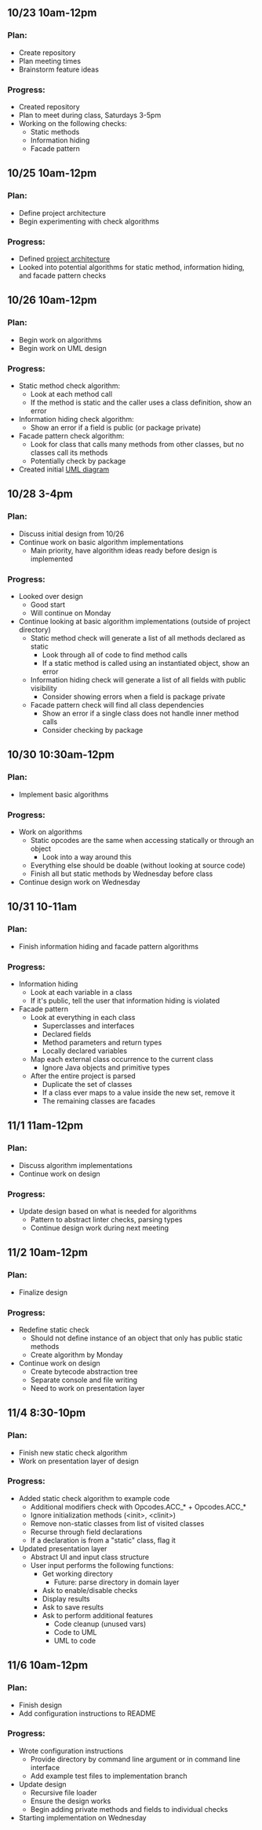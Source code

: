 ## 10/23 10am-12pm
### Plan:
- Create repository
- Plan meeting times
- Brainstorm feature ideas

### Progress:
- Created repository
- Plan to meet during class, Saturdays 3-5pm
- Working on the following checks:
  - Static methods
  - Information hiding
  - Facade pattern

## 10/25 10am-12pm
### Plan:
- Define project architecture
- Begin experimenting with check algorithms

### Progress:
- Defined [project architecture](https://github.com/rhit-csse374/project-202410-team10-202410/wiki/Architecture)
- Looked into potential algorithms for static method, information hiding, and facade pattern checks

## 10/26 10am-12pm
### Plan:
- Begin work on algorithms
- Begin work on UML design

### Progress:
- Static method check algorithm:
  - Look at each method call
  - If the method is static and the caller uses a class definition, show an error
- Information hiding check algorithm:
  - Show an error if a field is public (or package private)
- Facade pattern check algorithm:
  - Look for class that calls many methods from other classes, but no classes call its methods
  - Potentially check by package
- Created initial [UML diagram](../design.puml)

## 10/28 3-4pm
### Plan:
- Discuss initial design from 10/26
- Continue work on basic algorithm implementations
  - Main priority, have algorithm ideas ready before design is implemented

### Progress:
- Looked over design
  - Good start
  - Will continue on Monday
- Continue looking at basic algorithm implementations (outside of project directory)
  - Static method check will generate a list of all methods declared as static
    - Look through all of code to find method calls
    - If a static method is called using an instantiated object, show an error
  - Information hiding check will generate a list of all fields with public visibility
    - Consider showing errors when a field is package private
  - Facade pattern check will find all class dependencies
    - Show an error if a single class does not handle inner method calls
    - Consider checking by package

## 10/30 10:30am-12pm
### Plan:
- Implement basic algorithms

### Progress:
- Work on algorithms
  - Static opcodes are the same when accessing statically or through an object
    - Look into a way around this
  - Everything else should be doable (without looking at source code)
  - Finish all but static methods by Wednesday before class
- Continue design work on Wednesday

## 10/31 10-11am
### Plan:
- Finish information hiding and facade pattern algorithms

### Progress:
- Information hiding
  - Look at each variable in a class
  - If it's public, tell the user that information hiding is violated
- Facade pattern
  - Look at everything in each class
    - Superclasses and interfaces
    - Declared fields
    - Method parameters and return types
    - Locally declared variables
  - Map each external class occurrence to the current class
    - Ignore Java objects and primitive types
  - After the entire project is parsed
    - Duplicate the set of classes
    - If a class ever maps to a value inside the new set, remove it
    - The remaining classes are facades

## 11/1 11am-12pm
### Plan:
- Discuss algorithm implementations
- Continue work on design

### Progress:
- Update design based on what is needed for algorithms
  - Pattern to abstract linter checks, parsing types
  - Continue design work during next meeting

## 11/2 10am-12pm
### Plan:
- Finalize design

### Progress:
- Redefine static check
  - Should not define instance of an object that only has public static methods
  - Create algorithm by Monday
- Continue work on design
  - Create bytecode abstraction tree
  - Separate console and file writing
  - Need to work on presentation layer

## 11/4 8:30-10pm
### Plan:
- Finish new static check algorithm
- Work on presentation layer of design

### Progress:
- Added static check algorithm to example code
  - Additional modifiers check with Opcodes.ACC_* + Opcodes.ACC_*
  - Ignore initialization methods (\<init>, \<clinit>)
  - Remove non-static classes from list of visited classes
  - Recurse through field declarations
  - If a declaration is from a "static" class, flag it
- Updated presentation layer
  - Abstract UI and input class structure
  - User input performs the following functions:
    - Get working directory
      - Future: parse directory in domain layer
    - Ask to enable/disable checks
    - Display results
    - Ask to save results
    - Ask to perform additional features
      - Code cleanup (unused vars)
      - Code to UML
      - UML to code

## 11/6 10am-12pm
### Plan:
- Finish design
- Add configuration instructions to README

### Progress:
- Wrote configuration instructions
  - Provide directory by command line argument or in command line interface
  - Add example test files to implementation branch
- Update design
  - Recursive file loader
  - Ensure the design works
  - Begin adding private methods and fields to individual checks
- Starting implementation on Wednesday